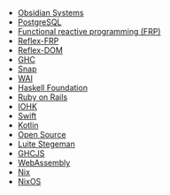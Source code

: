* [Obsidian Systems](https://obsidian.systems)
* [PostgreSQL](https://www.postgresql.org)
* [Functional reactive programming (FRP)](https://en.wikipedia.org/wiki/Functional_reactive_programming)
* [Reflex-FRP](https://reflex-frp.org/)
* [Reflex-DOM](https://github.com/reflex-frp/reflex-dom)
* [GHC](https://www.haskell.org/ghc)
* [Snap](http://snapframework.com)
* [WAI](https://github.com/yesodweb/wai)
* [Haskell Foundation](https://haskell.foundation)
* [Ruby on Rails](https://rubyonrails.org)
* [IOHK](https://iohk.io)
* [Swift](https://en.wikipedia.org/wiki/Swift_(programming_language))
* [Kotlin](https://en.wikipedia.org/wiki/Kotlin_(programming_language))
* [Open Source](https://en.wikipedia.org/wiki/Open_source)
* [Luite Stegeman](https://github.com/luite)
* [GHCJS](https://github.com/ghcjs/ghcjs)
* [WebAssembly](https://en.wikipedia.org/wiki/WebAssembly)
* [Nix](https://en.wikipedia.org/wiki/Nix_(package_manager))
* [NixOS](https://nixos.org/)
